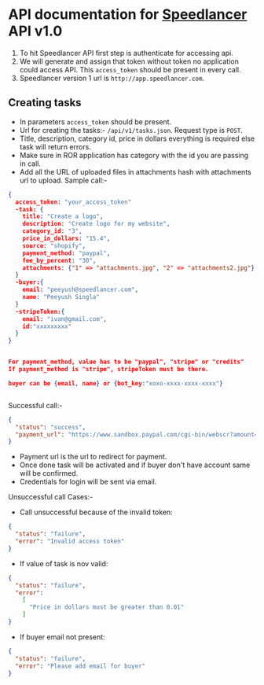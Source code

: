# API documentation for [Speedlancer](http://app.speedlancer.com) API v1.0


1. To hit Speedlancer API first step is authenticate for accessing api.
2. We will generate and assign that token without token no application could access API. This `access_token` should be present in every call.
3. Speedlancer version 1 url is `http://app.speedlancer.com`.

## Creating tasks

* In parameters `access_token` should be present.
* Url for creating the tasks:- `/api/v1/tasks.json`. Request type is `POST`.
* Title, description, category id, price in dollars everything is required else task will return errors.
* Make sure in ROR application has category with the id you are passing in call.
* Add all the URL of uploaded files in attachments hash with attachments url to upload.
Sample call:-

```json
{
  access_token: "your_access_token"
  -task: {
    title: "Create a logo",
    description: "Create logo for my website",
    category_id: "3",
    price_in_dollars: "15.4",
    source: "shopify",
    payment_method: "paypal",
    fee_by_percent: "30",
    attachments: {"1" => "attachments.jpg", "2" => "attachments2.jpg"}
  }
  -buyer:{
    email: "peeyush@speedlancer.com",
    name: "Peeyush Singla"
  }
  -stripeToken:{
    email: "ivan@gmail.com",
    id:"xxxxxxxxx"
  }
}


For payment_method, value has to be "paypal", "stripe" or "credits"
If payment_method is "stripe", stripeToken must be there.

buyer can be {email, name} or {bot_key:"xoxo-xxxx-xxxx-xxxx"}



```
Successful call:-

```Json
{
  "status": "success",
  "payment_url": "https://www.sandbox.paypal.com/cgi-bin/webscr?amount=12.04&business=rahul-buyer%40fizzysoftware.com&cmd=_xclick&invoice=1086-2015-03-26-17-20-47-0530&item_name=title+is+here&item_number=1086&notify_url=http%3A%2F%2F6b7a4122.ngrok.com%2Fhook&on0=&on1=true&return=http%3A%2F%2F6b7a4122.ngrok.comhttp%3A%2F%2Fspeedlancer.com&upload=1"
}
```
* Payment url is the url to redirect for payment.
* Once done task will be activated and if buyer don't have account same will be confirmed.
* Credentials for login will be sent via email.

Unsuccessful call Cases:-

* Call unsuccessful because of the invalid token:

```json
{
  "status": "failure",
  "error": "Invalid access token"
}
```

* If value of task is nov valid:
```json
{
  "status": "failure",
  "error":
    [
      "Price in dollars must be greater than 0.01"
    ]
}

```
* If buyer email not present:

```json
{
  "status": "failure",
  "error": "Please add email for buyer"
}

```





